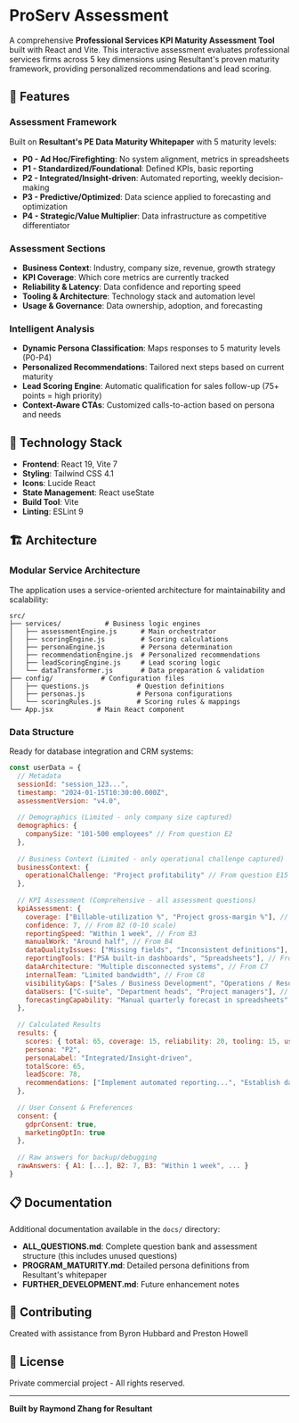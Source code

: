 # ProServ Assessment

A comprehensive **Professional Services KPI Maturity Assessment Tool** built with React and Vite. This interactive assessment evaluates professional services firms across 5 key dimensions using Resultant's proven maturity framework, providing personalized recommendations and lead scoring.

## 🎯 **Features**

### **Assessment Framework**
Built on **Resultant's PE Data Maturity Whitepaper** with 5 maturity levels:
- **P0 - Ad Hoc/Firefighting**: No system alignment, metrics in spreadsheets
- **P1 - Standardized/Foundational**: Defined KPIs, basic reporting
- **P2 - Integrated/Insight-driven**: Automated reporting, weekly decision-making
- **P3 - Predictive/Optimized**: Data science applied to forecasting and optimization
- **P4 - Strategic/Value Multiplier**: Data infrastructure as competitive differentiator

### **Assessment Sections**
- **Business Context**: Industry, company size, revenue, growth strategy
- **KPI Coverage**: Which core metrics are currently tracked
- **Reliability & Latency**: Data confidence and reporting speed
- **Tooling & Architecture**: Technology stack and automation level
- **Usage & Governance**: Data ownership, adoption, and forecasting

### **Intelligent Analysis**
- **Dynamic Persona Classification**: Maps responses to 5 maturity levels (P0-P4)
- **Personalized Recommendations**: Tailored next steps based on current maturity
- **Lead Scoring Engine**: Automatic qualification for sales follow-up (75+ points = high priority)
- **Context-Aware CTAs**: Customized calls-to-action based on persona and needs


## 🎨 **Technology Stack**

- **Frontend**: React 19, Vite 7
- **Styling**: Tailwind CSS 4.1
- **Icons**: Lucide React
- **State Management**: React useState
- **Build Tool**: Vite
- **Linting**: ESLint 9

## 🏗️ **Architecture**

### **Modular Service Architecture**
The application uses a service-oriented architecture for maintainability and scalability:

```
src/
├── services/           # Business logic engines
│   ├── assessmentEngine.js      # Main orchestrator
│   ├── scoringEngine.js         # Scoring calculations
│   ├── personaEngine.js         # Persona determination
│   ├── recommendationEngine.js  # Personalized recommendations
│   ├── leadScoringEngine.js     # Lead scoring logic
│   └── dataTransformer.js       # Data preparation & validation
├── config/            # Configuration files
│   ├── questions.js            # Question definitions
│   ├── personas.js             # Persona configurations
│   └── scoringRules.js         # Scoring rules & mappings
└── App.jsx           # Main React component
```

### **Data Structure**
Ready for database integration and CRM systems:

```javascript
const userData = {
  // Metadata
  sessionId: "session_123...",
  timestamp: "2024-01-15T10:30:00.000Z",
  assessmentVersion: "v4.0",
  
  // Demographics (Limited - only company size captured)
  demographics: {
    companySize: "101-500 employees" // From question E2
  },
  
  // Business Context (Limited - only operational challenge captured)
  businessContext: {
    operationalChallenge: "Project profitability" // From question E15
  },
  
  // KPI Assessment (Comprehensive - all assessment questions)
  kpiAssessment: {
    coverage: ["Billable-utilization %", "Project gross-margin %"], // From A1
    confidence: 7, // From B2 (0-10 scale)
    reportingSpeed: "Within 1 week", // From B3
    manualWork: "Around half", // From B4
    dataQualityIssues: ["Missing fields", "Inconsistent definitions"], // From B5
    reportingTools: ["PSA built-in dashboards", "Spreadsheets"], // From C6
    dataArchitecture: "Multiple disconnected systems", // From C7
    internalTeam: "Limited bandwidth", // From C8
    visibilityGaps: ["Sales / Business Development", "Operations / Resource Mgmt"], // From C9
    dataUsers: ["C-suite", "Department heads", "Project managers"], // From D11
    forecastingCapability: "Manual quarterly forecast in spreadsheets" // From D13
  },
  
  // Calculated Results
  results: {
    scores: { total: 65, coverage: 15, reliability: 20, tooling: 15, usage: 15 },
    persona: "P2",
    personaLabel: "Integrated/Insight-driven",
    totalScore: 65,
    leadScore: 78,
    recommendations: ["Implement automated reporting...", "Establish data governance..."]
  },
  
  // User Consent & Preferences
  consent: {
    gdprConsent: true,
    marketingOptIn: true
  },
  
  // Raw answers for backup/debugging
  rawAnswers: { A1: [...], B2: 7, B3: "Within 1 week", ... }
}
```

## 📋 **Documentation**

Additional documentation available in the `docs/` directory:
- **ALL_QUESTIONS.md**: Complete question bank and assessment structure (this includes unused questions)
- **PROGRAM_MATURITY.md**: Detailed persona definitions from Resultant's whitepaper
- **FURTHER_DEVELOPMENT.md**: Future enhancement notes

## 🤝 **Contributing**

Created with assistance from Byron Hubbard and Preston Howell

## 📄 **License**

Private commercial project - All rights reserved.

---

**Built by Raymond Zhang for Resultant**